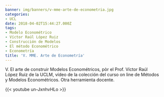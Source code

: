 ```yaml
---
banner: img/banners/v-mme-arte-de-econometria.jpg
categories:
- UCL
date: 2018-04-02T15:44:27.000Z
tags:
- Modelo Econométrico
- Víctor Raúl López Ruiz
- Construcción de Modelos
- El método Econométrico
- Econometría
title: 'V. MME. Arte de Econometría'
---
```


V. El arte de construir Modelos Econométricos, pòr el Prof. Víctor Raúl López Ruiz de la UCLM, vídeo de la colección del curso on line de Métodos y Modelos Econométricos. Otra herramienta docente.

{{< youtube un-JxnhvHLo >}}
